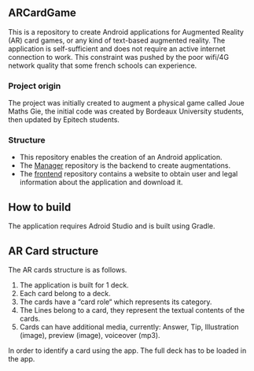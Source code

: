 ## ARCardGame 

This is a repository to create Android applications for Augmented Reality (AR) card games, or any kind of text-based augmented reality. 
The application is self-sufficient and does not require an active internet connection to work. 
This constraint was pushed by the poor wifi/4G network quality that some french schools can experience.

### Project origin

The project was initially created to augment a physical game called Joue Maths Gie, the initial code was created by Bordeaux University students, then updated by Epitech students.

### Structure 

* This repository enables the creation of an Android application. 
* The [Manager](https://github.com/poqudrof/ARCardGameManager) repository is the backend to create augmentations. 
* The [frontend](https://github.com/poqudrof/ARCardGameWebsite) repository contains a website to obtain user and legal information about the application and download it.

## How to build 

The application requires Adroid Studio and is built using Gradle. 

## AR Card structure 

The AR cards structure is as follows. 

1. The application is built for 1 deck. 
2. Each card belong to a deck. 
3. The cards have a “card role“ which represents its category. 
4. The Lines belong to a card, they represent the textual contents of the cards.
5. Cards can have additional media, currently: Answer, Tip, Illustration (image), preview (image), voiceover (mp3).  

In order to identify a card using the app. The full deck has to be loaded in the app. 
